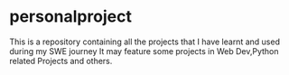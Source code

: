 # personalproject
This is a repository containing all the projects that I have learnt and used during my SWE  journey
It may feature some projects in Web Dev,Python related Projects and others.

